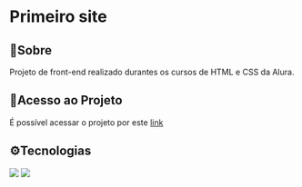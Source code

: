 <h1>Primeiro site</h1>

<h2>📑Sobre</h2>
<p>Projeto de front-end realizado durantes os cursos de HTML e CSS da Alura.</p>

<h2>🔗Acesso ao Projeto</h2>
<p>É possível acessar o projeto por este <a href="primeiro-site-drab.vercel.app">link</a></p>

<h2>⚙Tecnologias</h2>
<div>
  <img src="https://github.com/user-attachments/assets/3024b420-8e3c-45c9-8590-fdcf88dd7060">
  <img src="https://github.com/user-attachments/assets/5b75ea94-b793-4199-aeb7-5b480f5e62e9">
</div>
